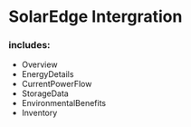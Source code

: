 # SolarEdge Intergration

### includes:

-   Overview
-   EnergyDetails
-   CurrentPowerFlow
-   StorageData
-   EnvironmentalBenefits
-   Inventory

